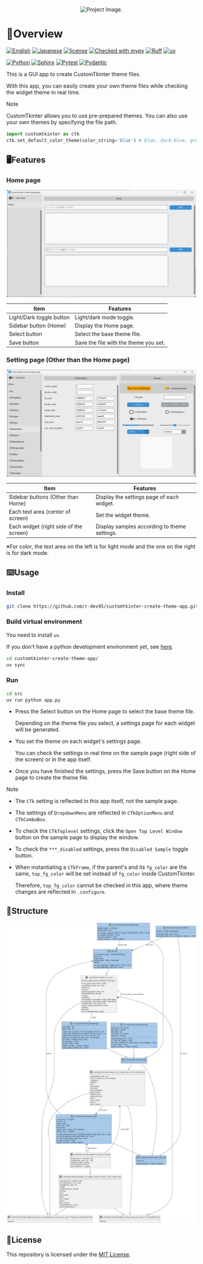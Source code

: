 <!-- ============================================================
  Project Image
 ============================================================ -->
<div align=center>
  <img
    src='docs/image/demo.gif'
    alt='Project Image.'
    width=500
  />
</div>

<!-- ============================================================
  Overview
 ============================================================ -->
# :book:Overview

[![English](https://img.shields.io/badge/English-018EF5.svg?labelColor=d3d3d3&logo=readme)](./README.md)
[![Japanese](https://img.shields.io/badge/Japanese-018EF5.svg?labelColor=d3d3d3&logo=readme)](./README_JA.md)
[![license](https://img.shields.io/github/license/r-dev95/customtkinter-create-theme-app)](./LICENSE)
[![Checked with mypy](https://www.mypy-lang.org/static/mypy_badge.svg)](https://mypy-lang.org/)
[![Ruff](https://img.shields.io/endpoint?url=https://raw.githubusercontent.com/astral-sh/ruff/main/assets/badge/v2.json)](https://github.com/astral-sh/ruff)
[![uv](https://img.shields.io/endpoint?url=https://raw.githubusercontent.com/astral-sh/uv/main/assets/badge/v0.json)](https://github.com/astral-sh/uv)

[![Python](https://img.shields.io/badge/Python-3776AB.svg?labelColor=d3d3d3&logo=python)](https://github.com/python)
[![Sphinx](https://img.shields.io/badge/Sphinx-000000.svg?labelColor=d3d3d3&logo=sphinx&logoColor=000000)](https://github.com/sphinx-doc/sphinx)
[![Pytest](https://img.shields.io/badge/Pytest-0A9EDC.svg?labelColor=d3d3d3&logo=pytest)](https://github.com/pytest-dev/pytest)
[![Pydantic](https://img.shields.io/badge/Pydantic-ff0055.svg?labelColor=d3d3d3&logo=pydantic&logoColor=ff0055)](https://github.com/pydantic/pydantic)

This is a GUI app to create CustomTkinter theme files.

With this app, you can easily create your own theme files while checking the widget theme in real time.

> [!note]
> CustomTkinter allows you to use pre-prepared themes.
> You can also use your own themes by specifying the file path.
>
> ```python
> import customtkinter as ctk
> ctk.set_default_color_theme(color_string='blue') # blue, dark-blue, green
> ```

<!-- ============================================================
  Features
 ============================================================ -->
## :desktop_computer:Features

### Home page

<div align=center>
  <img
    src='docs/image/app_home.png'
    alt='App Home Page.'
    width=500
  />
</div>

|Item                     |Features                              |
| ---                     | ---                                  |
|Light/Dark toggle button |Light/dark mode toggle.               |
|Sidebar button (Home)    |Display the Home page.                |
|Select button            |Select the base theme file.           |
|Save button              |Save the file with the theme you set. |

### Setting page (Other than the Home page)

<div align=center>
  <img
    src='docs/image/app_no_home.png'
    alt='App Setting and Sample Page.'
    width=500
  />
</div>

|Item                                   |Features                                     |
| ---                                   | ---                                         |
|Sidebar buttons (Other than Home)      |Display the settings page of each widget.    |
|Each text area (center of screen)      |Set the widget theme.                        |
|Each widget (right side of the screen) |Display samples according to theme settings. |

※For color, the text area on the left is for light mode and the one on the right is for dark mode.

<!-- ============================================================
  Usage
 ============================================================ -->
## :keyboard:Usage

### Install

```bash
git clone https://github.com/r-dev95/customtkinter-create-theme-app.git
```

### Build virtual environment

You need to install `uv`.

If you don't have a python development environment yet, see [here](https://github.com/r-dev95/env-python).

```bash
cd customtkinter-create-theme-app/
uv sync
```

### Run

```bash
cd src
uv run python app.py
```

- Press the Select button on the Home page to select the base theme file.

  Depending on the theme file you select, a settings page for each widget will be generated.

- You set the theme on each widget's settings page.

  You can check the settings in real time on the sample page (right side of the screen) or in the app itself.

- Once you have finished the settings, press the Save button on the Home page to create the theme file.

> [!note]
>
> - The `CTk` setting is reflected in this app itself, not the sample page.
> - The settings of `DropdownMenu` are reflected in `CTkOptionMenu` and `CTkComboBox`.
> - To check the `CTkToplevel` settings, click the `Open Top Level Window` button on the sample page to display the window.
> - To check the `***_disabled` settings, press the `Disabled Sample` toggle button.
> - When instantiating a `CTkFrame`, if the parent's and its `fg_color` are the same, `top_fg_color` will be set instead of `fg_color` inside CustomTkinter.
>
>   Therefore, `top_fg_color` cannot be checked in this app, where theme changes are reflected in `.configure`.

<!-- ============================================================
  Structure
 ============================================================ -->
## :bookmark_tabs:Structure

<div align=center>
  <img
    src='docs/image/classes.png'
    alt='classes.'
  />
</div>

<!-- ============================================================
  License
 ============================================================ -->
## :key:License

This repository is licensed under the [MIT License](LICENSE).
